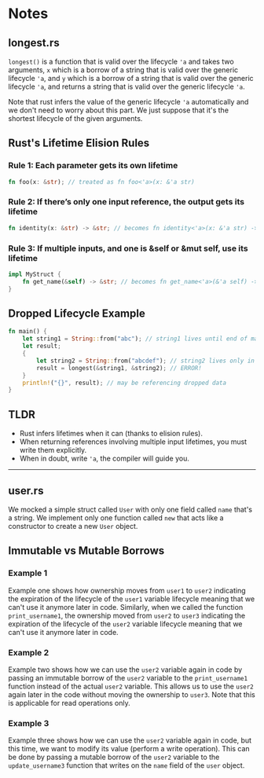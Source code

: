 # Notes

## longest.rs

`longest()` is a function that is valid over the lifecycle `'a` and takes two arguments, `x` which is a borrow of a string that is valid over the generic lifecycle `'a`, and `y` which is a borrow of a string that is valid over the generic lifecycle `'a`, and returns a string that is valid over the generic lifecycle `'a`.

Note that rust infers the value of the generic lifecycle `'a` automatically and we don't need to worry about this part. We just suppose that it's the shortest lifecycle of the given arguments.

## Rust's Lifetime Elision Rules

### Rule 1: Each parameter gets its own lifetime

```rust
fn foo(x: &str); // treated as fn foo<'a>(x: &'a str)
```

### Rule 2: If there’s only one input reference, the output gets its lifetime

```rust
fn identity(x: &str) -> &str; // becomes fn identity<'a>(x: &'a str) -> &'a str
```

### Rule 3: If multiple inputs, and one is &self or &mut self, use its lifetime

```rust
impl MyStruct {
    fn get_name(&self) -> &str; // becomes fn get_name<'a>(&'a self) -> &'a str
}
```

## Dropped Lifecycle Example

```rust
fn main() {
    let string1 = String::from("abc"); // string1 lives until end of main
    let result;
    {
        let string2 = String::from("abcdef"); // string2 lives only in this block
        result = longest(&string1, &string2); // ERROR!
    }
    println!("{}", result); // may be referencing dropped data
}
```

## TLDR

- Rust infers lifetimes when it can (thanks to elision rules).
- When returning references involving multiple input lifetimes, you must write them explicitly.
- When in doubt, write `'a`, the compiler will guide you.

---

## user.rs

We mocked a simple struct called `User` with only one field called `name` that's a string. We implement only one function called `new` that acts like a constructor to create a new `User` object.

## Immutable vs Mutable Borrows

### Example 1

Example one shows how ownership moves from `user1` to `user2` indicating the expiration of the lifecycle of the `user1` variable lifecycle meaning that we can't use it anymore later in code. Similarly, when we called the function `print_username1`, the ownership moved from `user2` to `user3` indicating the expiration of the lifecycle of the `user2` variable lifecycle meaning that we can't use it anymore later in code.

### Example 2

Example two shows how we can use the `user2` variable again in code by passing an immutable borrow of the `user2` variable to the `print_username1` function instead of the actual `user2` variable. This allows us to use the `user2` again later in the code without moving the ownership to `user3`. Note that this is applicable for read operations only.

### Example 3

Example three shows how we can use the `user2` variable again in code, but this time, we want to modify its value (perform a write operation). This can be done by passing a mutable borrow of the `user2` variable to the `update_username3` function that writes on the `name` field of the `user` object.

